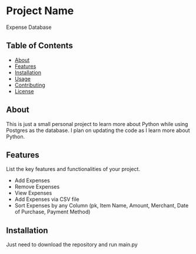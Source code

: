 # Project Name

Expense Database

## Table of Contents

- [About](#about)
- [Features](#features)
- [Installation](#installation)
- [Usage](#usage)
- [Contributing](#contributing)
- [License](#license)

## About

This is just a small personal project to learn more about Python while using Postgres as the database. I plan on updating the code as I learn more about Python.

## Features

List the key features and functionalities of your project.

- Add Expenses
- Remove Expenses
- View Expenses
- Add Expenses via CSV file
- Sort Expenses by any Column (pk, Item Name, Amount, Merchant, Date of Purchase, Payment Method)

## Installation

Just need to download the repository and run main.py
